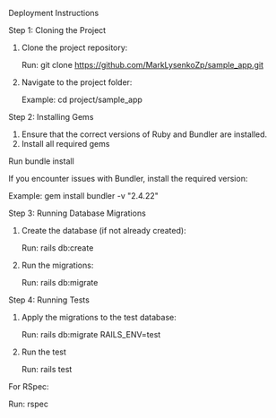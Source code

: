 Deployment Instructions

Step 1: Cloning the Project

1. Clone the project repository:
    
   Run: git clone https://github.com/MarkLysenkoZp/sample_app.git 

2. Navigate to the project folder:

   Example: cd  project/sample_app

Step 2: Installing Gems

1. Ensure that the correct versions of Ruby and Bundler are installed.
2. Install all required gems

  Run  bundle install

If you encounter issues with Bundler, install the required version:

  Example:  gem install bundler -v "2.4.22"

Step 3: Running Database Migrations

1. Create the database (if not already created):

   Run: rails db:create

2. Run the migrations:

    Run: rails db:migrate

Step 4: Running Tests

1. Apply the migrations to the test database:

    Run: rails db:migrate RAILS_ENV=test

2. Run the test

   Run: rails test

For RSpec:

  Run: rspec